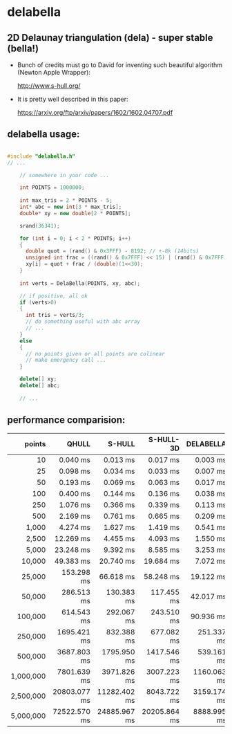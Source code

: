 # delabella
## 2D Delaunay triangulation (dela) - super stable (bella!)

- Bunch of credits must go to David for inventing such beautiful algorithm (Newton Apple Wrapper):

  http://www.s-hull.org/

- It is pretty well described in this paper:

  https://arxiv.org/ftp/arxiv/papers/1602/1602.04707.pdf

## delabella usage:

```c++

#include "delabella.h"
// ...

    // somewhere in your code ...

    int POINTS = 1000000;
    
    int max_tris = 2 * POINTS - 5;
    int* abc = new int[3 * max_tris];
    double* xy = new double[2 * POINTS];

    srand(36341);

    for (int i = 0; i < 2 * POINTS; i++)
    {
      double quot = (rand() & 0x3FFF) - 8192; // +-8k (14bits)
      unsigned int frac = ((rand() & 0x7FFF) << 15) | (rand() & 0x7FFF); // 30 bits
      xy[i] = quot + frac / (double)(1<<30);
    }
  
    int verts = DelaBella(POINTS, xy, abc);

    // if positive, all ok 
    if (verts>0)
    {
      int tris = verts/3;
      // do something useful with abc array
      // ...
    }
    else
    {
      // no points given or all points are colinear
      // make emergency call ...
    }

    delete[] xy;
    delete[] abc;
    
    // ...

```
## performance comparision:

|         points |        QHULL |       S-HULL |    S-HULL-3D |    DELABELLA |
| --------------:| ------------:| ------------:| ------------:| ------------:|
|             10 |     0.040 ms |     0.013 ms |     0.017 ms |     0.003 ms |
|             25 |     0.098 ms |     0.034 ms |     0.033 ms |     0.007 ms |
|             50 |     0.193 ms |     0.069 ms |     0.063 ms |     0.017 ms |
|            100 |     0.400 ms |     0.144 ms |     0.136 ms |     0.038 ms |
|            250 |     1.076 ms |     0.366 ms |     0.339 ms |     0.113 ms |
|            500 |     2.169 ms |     0.761 ms |     0.665 ms |     0.209 ms |
|          1,000 |     4.274 ms |     1.627 ms |     1.419 ms |     0.541 ms |
|          2,500 |    12.269 ms |     4.455 ms |     4.093 ms |     1.550 ms |
|          5,000 |    23.248 ms |     9.392 ms |     8.585 ms |     3.253 ms |
|         10,000 |    49.383 ms |    20.740 ms |    19.684 ms |     7.072 ms |
|         25,000 |   153.298 ms |    66.618 ms |    58.248 ms |    19.122 ms |
|         50,000 |   286.513 ms |   130.383 ms |   117.455 ms |    42.017 ms |
|        100,000 |   614.543 ms |   292.067 ms |   243.510 ms |    90.936 ms |
|        250,000 |  1695.421 ms |   832.388 ms |   677.082 ms |   251.337 ms |
|        500,000 |  3687.803 ms |  1795.950 ms |  1417.546 ms |   539.161 ms |
|      1,000,000 |  7801.639 ms |  3971.826 ms |  3007.223 ms |  1160.063 ms |
|      2,500,000 | 20803.077 ms | 11282.402 ms |  8043.722 ms |  3159.174 ms |
|      5,000,000 | 72522.570 ms | 24885.967 ms | 20205.864 ms |  8888.995 ms |
